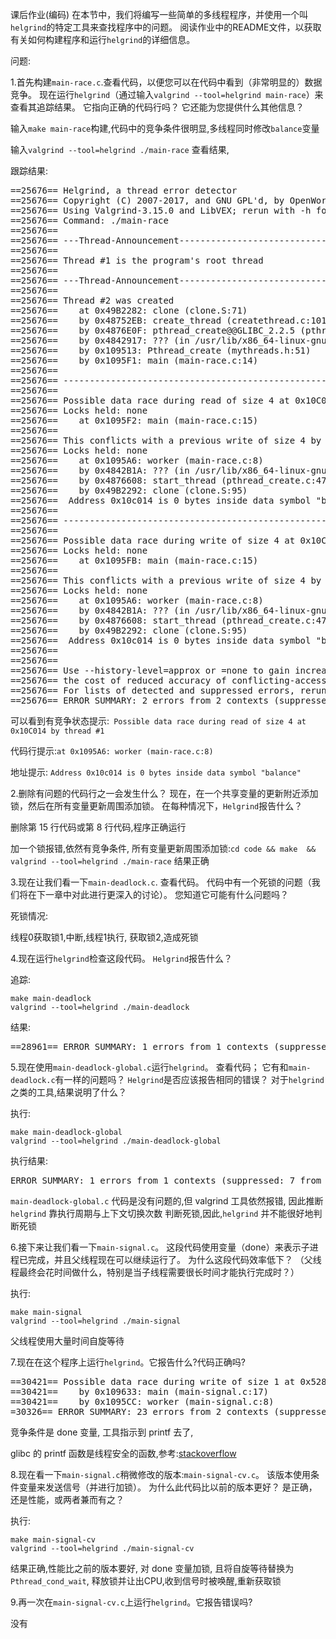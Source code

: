 课后作业(编码)
在本节中，我们将编写一些简单的多线程程序，并使用一个叫`helgrind`的特定工具来查找程序中的问题。
阅读作业中的README文件，以获取有关如何构建程序和运行`helgrind`的详细信息。

问题:


1.首先构建`main-race.c`.查看代码，以便您可以在代码中看到（非常明显的）数据竞争。 
现在运行`helgrind`（通过输入`valgrind --tool=helgrind main-race`）来查看其追踪结果。 
它指向正确的代码行吗？ 它还能为您提供什么其他信息？

输入`make main-race`构建,代码中的竞争条件很明显,多线程同时修改`balance`变量

输入`valgrind --tool=helgrind ./main-race` 查看结果,

跟踪结果:
<pre>
==25676== Helgrind, a thread error detector
==25676== Copyright (C) 2007-2017, and GNU GPL'd, by OpenWorks LLP et al.
==25676== Using Valgrind-3.15.0 and LibVEX; rerun with -h for copyright info
==25676== Command: ./main-race
==25676== 
==25676== ---Thread-Announcement------------------------------------------
==25676== 
==25676== Thread #1 is the program's root thread
==25676== 
==25676== ---Thread-Announcement------------------------------------------
==25676== 
==25676== Thread #2 was created
==25676==    at 0x49B2282: clone (clone.S:71)
==25676==    by 0x48752EB: create_thread (createthread.c:101)
==25676==    by 0x4876E0F: pthread_create@@GLIBC_2.2.5 (pthread_create.c:817)
==25676==    by 0x4842917: ??? (in /usr/lib/x86_64-linux-gnu/valgrind/vgpreload_helgrind-amd64-linux.so)
==25676==    by 0x109513: Pthread_create (mythreads.h:51)
==25676==    by 0x1095F1: main (main-race.c:14)
==25676== 
==25676== ----------------------------------------------------------------
==25676== 
==25676== Possible data race during read of size 4 at 0x10C014 by thread #1
==25676== Locks held: none
==25676==    at 0x1095F2: main (main-race.c:15)
==25676== 
==25676== This conflicts with a previous write of size 4 by thread #2
==25676== Locks held: none
==25676==    at 0x1095A6: worker (main-race.c:8)
==25676==    by 0x4842B1A: ??? (in /usr/lib/x86_64-linux-gnu/valgrind/vgpreload_helgrind-amd64-linux.so)
==25676==    by 0x4876608: start_thread (pthread_create.c:477)
==25676==    by 0x49B2292: clone (clone.S:95)
==25676==  Address 0x10c014 is 0 bytes inside data symbol "balance"
==25676== 
==25676== ----------------------------------------------------------------
==25676== 
==25676== Possible data race during write of size 4 at 0x10C014 by thread #1
==25676== Locks held: none
==25676==    at 0x1095FB: main (main-race.c:15)
==25676== 
==25676== This conflicts with a previous write of size 4 by thread #2
==25676== Locks held: none
==25676==    at 0x1095A6: worker (main-race.c:8)
==25676==    by 0x4842B1A: ??? (in /usr/lib/x86_64-linux-gnu/valgrind/vgpreload_helgrind-amd64-linux.so)
==25676==    by 0x4876608: start_thread (pthread_create.c:477)
==25676==    by 0x49B2292: clone (clone.S:95)
==25676==  Address 0x10c014 is 0 bytes inside data symbol "balance"
==25676== 
==25676== 
==25676== Use --history-level=approx or =none to gain increased speed, at
==25676== the cost of reduced accuracy of conflicting-access information
==25676== For lists of detected and suppressed errors, rerun with: -s
==25676== ERROR SUMMARY: 2 errors from 2 contexts (suppressed: 0 from 0)
</pre>
可以看到有竞争状态提示:` Possible data race during read of size 4 at 0x10C014 by thread #1`

代码行提示:`at 0x1095A6: worker (main-race.c:8)`

地址提示: `Address 0x10c014 is 0 bytes inside data symbol "balance"`

2.删除有问题的代码行之一会发生什么？ 现在，在一个共享变量的更新附近添加锁，然后在所有变量更新周围添加锁。 
在每种情况下，`Helgrind`报告什么？

删除第 15 行代码或第 8 行代码,程序正确运行

加一个锁报错,依然有竞争条件,
所有变量更新周围添加锁:`cd code && make  && valgrind --tool=helgrind ./main-race` 结果正确

3.现在让我们看一下`main-deadlock.c`. 查看代码。 代码中有一个死锁的问题（我们将在下一章中对此进行更深入的讨论）。 您知道它可能有什么问题吗？
 
死锁情况: 

线程0获取锁1,中断,线程1执行, 获取锁2,造成死锁
 

4.现在运行`helgrind`检查这段代码。 `Helgrind`报告什么？
 
追踪:
```shell script
make main-deadlock 
valgrind --tool=helgrind ./main-deadlock 
```

结果:
<pre>
==28961== ERROR SUMMARY: 1 errors from 1 contexts (suppressed: 7 from 7)
</pre>
   
 
5.现在使用`main-deadlock-global.c`运行`helgrind`。 查看代码；
它有和`main-deadlock.c`有一样的问题吗？ `Helgrind`是否应该报告相同的错误？ 对于`helgrind`之类的工具,结果说明了什么？
  

执行:
```shell script
make main-deadlock-global
valgrind --tool=helgrind ./main-deadlock-global
```

执行结果:

<pre>
ERROR SUMMARY: 1 errors from 1 contexts (suppressed: 7 from 7)
</pre>

`main-deadlock-global.c` 代码是没有问题的,但 valgrind 工具依然报错, 因此推断 `helgrind` 靠执行周期与上下文切换次数 判断死锁,因此,`helgrind` 并不能很好地判断死锁


6.接下来让我们看一下`main-signal.c`。 这段代码使用变量（done）来表示子进程已完成，并且父线程现在可以继续运行了。 
为什么这段代码效率低下？ （父线程最终会花时间做什么，特别是当子线程需要很长时间才能执行完成时？）

执行:
```shell script
make main-signal
valgrind --tool=helgrind ./main-signal
```
父线程使用大量时间自旋等待

7.现在在这个程序上运行`helgrind`。它报告什么?代码正确吗?

<pre>
==30421== Possible data race during write of size 1 at 0x52861A5 by thread #1
==30421==    by 0x109633: main (main-signal.c:17)
==30421==    by 0x1095CC: worker (main-signal.c:8)
=30326== ERROR SUMMARY: 23 errors from 2 contexts (suppressed: 40 from 36)
</pre>

竞争条件是 done 变量, 工具指示到 printf 去了, 

glibc 的 printf 函数是线程安全的函数,参考:[stackoverflow](https://stackoverflow.com/questions/467938/stdout-thread-safe-in-c-on-linux)

8.现在看一下`main-signal.c`稍微修改的版本:`main-signal-cv.c`。
该版本使用条件变量来发送信号（并进行加锁）。 为什么此代码比以前的版本更好？ 是正确，还是性能，或两者兼而有之？

执行:
```shell script
make main-signal-cv
valgrind --tool=helgrind ./main-signal-cv
```
  
结果正确,性能比之前的版本要好,
对 done 变量加锁, 且将自旋等待替换为 `Pthread_cond_wait`, 释放锁并让出CPU,收到信号时被唤醒,重新获取锁

9.再一次在`main-signal-cv.c`上运行`helgrind`。它报告错误吗?

没有
